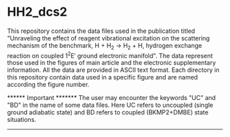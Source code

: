 # HH2_dcs2

This repository contains the data files used in the publication titled "Unraveling the effect of reagent vibrational excitation on the scattering mechanism of the benchmark, H + H<sub>2</sub> → H<sub>2</sub> + H, hydrogen exchange reaction on coupled 1<sup>2</sup>E′ ground electronic manifold". The data represent those used in the figures of main article and the electronic supplementary information. All the data are provided in ASCII text format. Each directory in this repository contain data used in a specific figure and are named according the figure number.

****** Important *******
The user may encounter the keywords "UC" and "BD" in the name of some data files. Here UC refers to uncoupled (single ground adiabatic state) and BD refers to coupled (BKMP2+DMBE) state situations.
*********************************

